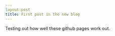 ```yaml
---
layout:post
title: First post in the new blog
---
```

Testing out how well these github pages work out.

